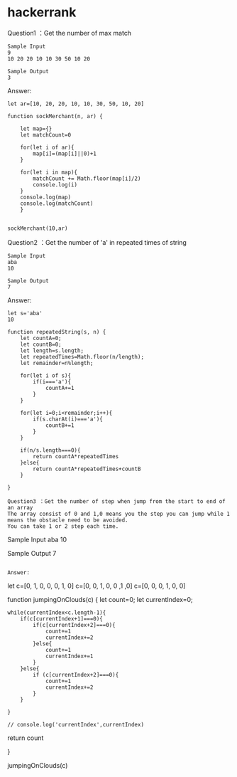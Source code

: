 # hackerrank

Question1 ：Get the number of max match
```
Sample Input
9
10 20 20 10 10 30 50 10 20

Sample Output
3
```
Answer:
```
let ar=[10, 20, 20, 10, 10, 30, 50, 10, 20]

function sockMerchant(n, ar) {

    let map={}
    let matchCount=0

    for(let i of ar){
        map[i]=(map[i]||0)+1
    }

    for(let i in map){
        matchCount += Math.floor(map[i]/2)
        console.log(i)
    }
    console.log(map)
    console.log(matchCount)
    }


sockMerchant(10,ar)

```
Question2 ：Get the number of 'a' in repeated times of string 
```
Sample Input
aba
10

Sample Output
7
```
Answer:
```
let s='aba'
10

function repeatedString(s, n) {
    let countA=0;
    let countB=0;
    let length=s.length;
    let repeatedTimes=Math.floor(n/length);
    let remainder=n%length;
  
    for(let i of s){
        if(i==='a'){
            countA+=1
        }
    }

    for(let i=0;i<remainder;i++){
        if(s.charAt(i)==='a'){
            countB+=1   
        }
    }

    if(n/s.length===0){
        return countA*repeatedTimes
    }else{
        return countA*repeatedTimes+countB
    } 

}

```


```
Question3 ：Get the number of step when jump from the start to end of an array 
The array consist of 0 and 1,0 means you the step you can jump while 1 means the obstacle need to be avoided.
You can take 1 or 2 step each time.
```
Sample Input
aba
10

Sample Output
7
```

Answer:
```
let c=[0, 1, 0, 0, 0, 1, 0]
c=[0, 0, 1, 0, 0 ,1 ,0]
c=[0, 0, 0, 1, 0, 0]

function jumpingOnClouds(c) {
    let count=0;
    let currentIndex=0;

    while(currentIndex<c.length-1){
        if(c[currentIndex+1]===0){
            if(c[currentIndex+2]===0){
                count+=1
                currentIndex+=2
            }else{
                count+=1
                currentIndex+=1
            }
        }else{
            if (c[currentIndex+2]===0){
                count+=1
                currentIndex+=2
            }
        }
        
    }
  
    // console.log('currentIndex',currentIndex)
   return count

}

jumpingOnClouds(c) 
```